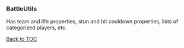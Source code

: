 ### BattleUtils
Has team and life properties, stun and hit cooldown properties, lists of categorized players, etc.

[Back to TOC](https://github.com/BzzzThe18th/HoneyLib/blob/main/Docs/Utils/GamemodeUtils/TOC.md)

